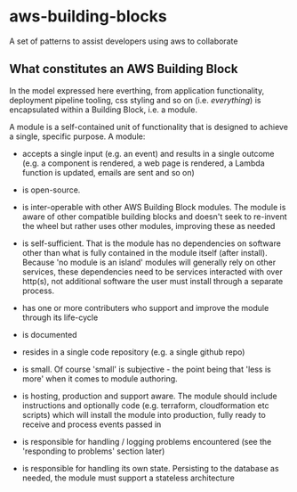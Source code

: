 # aws-building-blocks
A set of patterns to assist developers using aws to collaborate


## What constitutes an AWS Building Block

In the model expressed here everthing, from application functionality, deployment pipeline tooling, css styling and so on (i.e. _everything_) is encapsulated within a Building Block, i.e. a module.

A module is a self-contained unit of functionality that is designed to achieve a single, specific purpose. A module:

- accepts a single input (e.g. an event) and results in a single outcome (e.g. a component is rendered, a web page is rendered, a Lambda function is updated, emails are sent and so on)

- is open-source.  

- is inter-operable with other AWS Building Block modules.  The module is aware of other compatible building blocks and doesn't seek to re-invent the wheel but rather uses other modules, improving these as needed

- is self-sufficient.  That is the module has no dependencies on software other than what is fully contained in the module itself (after install).  Because 'no module is an island' modules will generally rely on other services, these dependencies need to be services interacted with over http(s), not additional software the user must install through a separate process.

- has one or more contributers who support and improve the module through its life-cycle

- is documented

- resides in a single code repository (e.g. a single github repo)

- is small.  Of course 'small' is subjective - the point being that 'less is more' when it comes to module authoring.

- is hosting, production and support aware.  The module should include instructions and optionally code (e.g. terraform, cloudformation etc scripts) which will install the module into production, fully ready to receive and process events passed in

- is responsible for handling  / logging problems encountered (see the 'responding to problems' section later)

- is responsible for handling its own state.  Persisting to the database as needed, the module must support a stateless architecture

